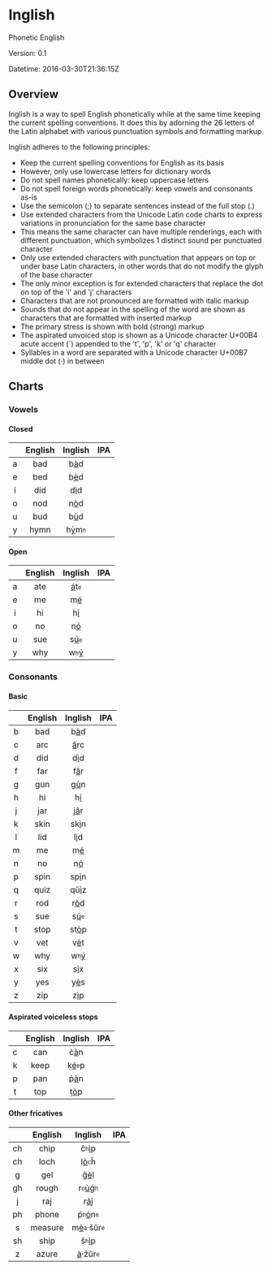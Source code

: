 # Inglish

Phonetic English

Version: 0.1

Datetime: 2016-03-30T21:36:15Z

## Overview

Inglish is a way to spell English phonetically while at the same time keeping the current spelling conventions. It does this by adorning the 26 letters of the Latin alphabet with various punctuation symbols and formatting markup.

Inglish adheres to the following principles:
- Keep the current spelling conventions for English as its basis
- However, only use lowercase letters for dictionary words
- Do not spell names phonetically: keep uppercase letters
- Do not spell foreign words phonetically: keep vowels and consonants as-is
- Use the semicolon (;) to separate sentences instead of the full stop (.)
- Use extended characters from the Unicode Latin code charts to express variations in pronunciation for the same base character
- This means the same character can have multiple renderings, each with different punctuation, which symbolizes 1 distinct sound per punctuated character
- Only use extended characters with punctuation that appears on top or under base Latin characters, in other words that do not modify the glyph of the base character
- The only minor exception is for extended characters that replace the dot on top of the 'i' and 'j' characters
- Characters that are not pronounced are formatted with italic markup
- Sounds that do not appear in the spelling of the word are shown as characters that are formatted with inserted markup
- The primary stress is shown with bold (strong) markup
- The aspirated unvoiced stop is shown as a Unicode character U+00B4 acute accent (&#x00B4;) appended to the 't', 'p', 'k' or 'q' character
- Syllables in a word are separated with a Unicode character U+00B7 middle dot (&#x00B7;) in between

## Charts

### Vowels

#### Closed
||English|Inglish|IPA|
|:-:|:-----:|:-----:|:-:|
|a|bad|b<ins>&#x00E0;</ins>d||
|e|bed|b<ins>&#x00E8;</ins>d||
|i|did|d<ins>&#x00EC;</ins>d||
|o|nod|n<ins>&#x00F2;</ins>d||
|u|bud|b<ins>&#x00F9;</ins>d||
|y|hymn|h<ins>&#x1EF3;</ins>m<sub><sup>n</sup></sub>||

#### Open
||English|Inglish|IPA|
|:-:|:-----:|:-----:|:-:|
|a|ate|<ins>&#x00E1;</ins>t<sub><sup>e</sup></sub>||
|e|me|m<ins>&#x00E9;</ins>||
|i|hi|h<ins>&#x00ED;</ins>||
|o|no|n<ins>&#x00F3;</ins>||
|u|sue|s<ins>&#x00FA;</ins><suins><sub><sup>e</sup></sub>||
|y|why|w<sub><sup>h</sup></sub></suins><ins>&#x00FD;</ins>||

### Consonants

#### Basic
||English|Inglish|IPA|
|:-:|:-----:|:-----:|:-:|
|b|bad|b<ins>&#x00E0;</ins>d||
|c|arc|<ins>&#x00E2;</ins>rc||
|d|did|d<ins>&#x00EC;</ins>d||
|f|far|f<ins>&#x00E2;</ins>r||
|g|gun|g<ins>&#x00F9;</ins>n||
|h|hi|h<ins>&#x00ED;</ins>||
|j|jar|j<ins>&#x00E2;</ins>r||
|k|skin|sk<ins>&#x00EC;</ins>n||
|l|lid|l<ins>&#x00EC;</ins>d||
|m|me|m<ins>&#x00E9;</ins>||
|n|no|n<ins>&#x00F3;</ins>||
|p|spin|sp<ins>&#x00EC;</ins>n||
|q|quiz|q&#x016B;<ins>&#x00EC;</ins>z||
|r|rod|r<ins>&#x00F2;</ins>d||
|s|sue|s<ins>&#x00FA;</ins><sub><sup>e</sup></sub>||
|t|stop|st<ins>&#x00F2;</ins>p||
|v|vet|v<ins>&#x00E8;</ins>t||
|w|why|w<suins><sub><sup>h</sup></sub><ins>&#x00FD;</ins>||
|x|six|s<ins>&#x00EC;</ins>x||
|y|yes|y<ins>&#x00E8;</ins>s||
|z|zip|z<ins>&#x00EC;</ins>p||

#### Aspirated voiceless stops
||English|Inglish|IPA|
|:-:|:-----:|:-----:|:-:|
|c|can|&#x010B;<ins>&#x00E0;</ins>n||
|k|keep|&#x1E33;<ins>&#x00E9;</ins><sub><sup>e</sup></sub>p||
|p|pan|&#x1E57;<ins>&#x00E0;</ins>n||
|t|top|&#x1E6D;<ins>&#x00F2;</ins>p||

#### Other fricatives
||English|Inglish|IPA|
|:-:|:-----:|:-----:|:-:|
|ch|chip|&#x0109;<sub><sup>h</sup></sub></suins><ins>&#x00EC;</ins>p||
|ch|loch|l<ins>&#x00F2;</ins><sub><sup>c</sup></sub></suins>&#x0125;||
|g|gel|&#x011D;<ins>&#x00E8;</ins>l||
|gh|rough|r<sub><sup>o</sup></sub><ins>&#x00F9;</ins>&#x01F5;<sub><sup>h</sup></sub>||
|j|raj|r<ins>&#x00E3;</ins>&#x0135;||
|ph|phone|&#x1E55;<sub><sup>h</sup></sub><ins>&#x00F3;</ins>n<sub><sup>e</sup></sub>||
|s|measure|m<ins>&#x00E8;</ins><sub><sup>a</sup></sub>&#x00B7;&#x0161;&#x016D;r<sub><sup>e</sup></sub>||
|sh|ship|&#x015D;<sub><sup>h</sup></sub><ins>&#x00EC;</ins>p||
|z|azure|<ins>&#x00E0;</ins>&#x00B7;&#x017E;&#x016D;r<sub><sup>e</sup></sub>||
